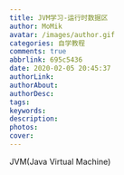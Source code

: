 ```yaml
---
title: JVM学习-运行时数据区
author: MoMik
avatar: /images/author.gif
categories: 自学教程
comments: true
abbrlink: 695c5436
date: 2020-02-05 20:45:37
authorLink:
authorAbout:
authorDesc:
tags:
keywords:
description:
photos:
cover:
---
```


JVM(Java Virtual Machine)

